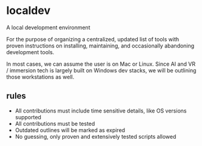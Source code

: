 # localdev
A local development environment 

For the purpose of organizing a centralized, updated list of tools with proven instructions on installing, maintaining, and occasionally abandoning development tools.

In most cases, we can assume the user is on Mac or Linux. Since AI and VR / immersion tech is largely built on Windows dev stacks, we will be outlining those workstations as well.

## rules

* All contributions must include time sensitive details, like OS versions supported
* All contributions must be tested
* Outdated outlines will be marked as expired
* No guessing, only proven and extensively tested scripts allowed
